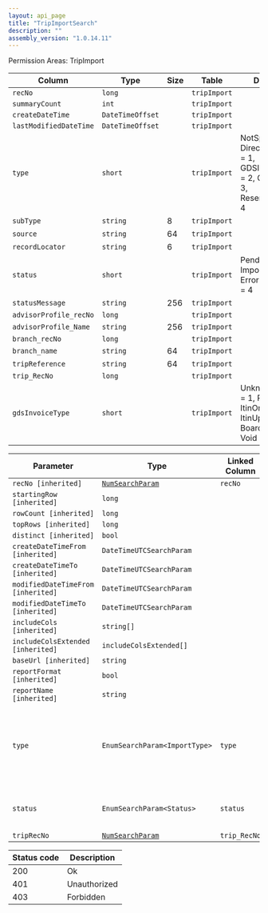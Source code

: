 ```yaml
---
layout: api_page
title: "TripImportSearch"
description: ""
assembly_version: "1.0.14.11"
---
```




Permission Areas: TripImport

| Column | Type | Size | Table | Description |
| ------ | ---- | ---- | ----- | ----------- |
| `recNo` | `long` |  | `tripImport` | 
| `summaryCount` | `int` |  | `tripImport` | 
| `createDateTime` | `DateTimeOffset` |  | `tripImport` | 
| `lastModifiedDateTime` | `DateTimeOffset` |  | `tripImport` | 
| `type` | `short` |  | `tripImport` | NotSpecified = 0, DirectConnectXML = 1, GDSInterfaceText = 2, GDSPnrXml = 3, ReservationJson = 4
| `subType` | `string` | 8 | `tripImport` | 
| `source` | `string` | 64 | `tripImport` | 
| `recordLocator` | `string` | 6 | `tripImport` | 
| `status` | `short` |  | `tripImport` | Pending = 1, Imported = 2, Error = 3, Warning = 4
| `statusMessage` | `string` | 256 | `tripImport` | 
| `advisorProfile_recNo` | `long` |  | `tripImport` | 
| `advisorProfile_Name` | `string` | 256 | `tripImport` | 
| `branch_recNo` | `long` |  | `tripImport` | 
| `branch_name` | `string` | 64 | `tripImport` | 
| `tripReference` | `string` | 64 | `tripImport` | 
| `trip_RecNo` | `long` |  | `tripImport` | 
| `gdsInvoiceType` | `short` |  | `tripImport` | Unknown = 0, Sale = 1, Refund = 2, ItinOnly = 3, ItinUpdate = 4, BoardingPass = 5, Void = 6

| Parameter | Type | Linked Column | Description |
| --------- | ---- | ------------- | ----------- |
| `recNo [inherited]` | [`NumSearchParam`](NumSearchParam) | `recNo` | 
| `startingRow [inherited]` | `long` |  | 
| `rowCount [inherited]` | `long` |  | 
| `topRows [inherited]` | `long` |  | 
| `distinct [inherited]` | `bool` |  | 
| `createDateTimeFrom [inherited]` | `DateTimeUTCSearchParam` |  | 
| `createDateTimeTo [inherited]` | `DateTimeUTCSearchParam` |  | 
| `modifiedDateTimeFrom [inherited]` | `DateTimeUTCSearchParam` |  | 
| `modifiedDateTimeTo [inherited]` | `DateTimeUTCSearchParam` |  | 
| `includeCols [inherited]` | `string[]` |  | 
| `includeColsExtended [inherited]` | `includeColsExtended[]` |  | 
| `baseUrl [inherited]` | `string` |  | 
| `reportFormat [inherited]` | `bool` |  | 
| `reportName [inherited]` | `string` |  | 
| `type` | `EnumSearchParam<ImportType>` | `type` | NotSpecified = 0, DirectConnectXML = 1, GDSInterfaceText = 2, GDSPnrXml = 3, ReservationJson = 4
| `status` | `EnumSearchParam<Status>` | `status` | Pending = 1, Imported = 2, Error = 3, Warning = 4
| `tripRecNo` | [`NumSearchParam`](NumSearchParam) | `trip_RecNo` | 

| Status code | Description |
| ----------- | ----------- |
| 200 | Ok |
| 401 | Unauthorized |
| 403 | Forbidden |


